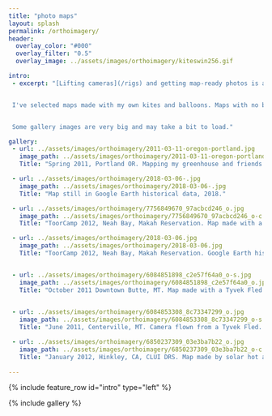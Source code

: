 ```yaml
---
title: "photo maps"
layout: splash
permalink: /orthoimagery/
header:
  overlay_color: "#000"
  overlay_filter: "0.5"
  overlay_image: ../assets/images/orthoimagery/kiteswin256.gif

intro: 
 - excerpt: "[Lifting cameras](/rigs) and getting map-ready photos is an exciting challenge. As a volunteer with Grassroots Mapping, Stewart Long taught me how to orthorectify photos using Photoshop. At Public Lab, we ran a pipeline from DIY photography through [Mapknitter](https://mapknitter.org/) to Google Maps and Google Earth. From 2011 through 2013, if your imagery was higher resolution than the existing data, it might pop up on the Google Maps base layer.  


 I've selected maps made with my own kites and balloons. Maps with no background were made in Mapknitter or QGIS. Maps with a base map were made in Photoshop over USGS/USDA public domain imagery. 


 Some gallery images are very big and may take a bit to load."

gallery:
 - url: ../assets/images/orthoimagery/2011-03-11-oregon-portland.jpg
   image_path: ../assets/images/orthoimagery/2011-03-11-oregon-portland-c.jpg
   Title: "Spring 2011, Portland OR. Mapping my greenhouse and friends’ garden with a kite balloon made from an emergency sleeping bag. With Stewart Long and Olivia Everett."

 - url: ../assets/images/orthoimagery/2018-03-06-.jpg
   image_path: ../assets/images/orthoimagery/2018-03-06-.jpg
   Title: "Map still in Google Earth historical data, 2018."

 - url: ../assets/images/orthoimagery/7756849670_97acbcd246_o.jpg
   image_path: ../assets/images/orthoimagery/7756849670_97acbcd246_o-c.jpg
   Title: "ToorCamp 2012, Neah Bay, Makah Reservation. Map made with a Tyvek Levitation delta and Public Lab PET bottle rig with xnor."

 - url: ../assets/images/orthoimagery/2018-03-06.jpg
   image_path: ../assets/images/orthoimagery/2018-03-06.jpg
   Title: "ToorCamp 2012, Neah Bay, Makah Reservation. Google Earth historical data 2018."


 - url: ../assets/images/orthoimagery/6084851898_c2e57f64a0_o-s.jpg
   image_path: ../assets/images/orthoimagery/6084851898_c2e57f64a0_o.jpg
   Title: "October 2011 Downtown Butte, MT. Map made with a Tyvek Fled flying from the Mine Bank Building. with Olivia Everett & E. Louise Larson."
      

 - url: ../assets/images/orthoimagery/6084853308_8c73347299_o.jpg
   image_path: ../assets/images/orthoimagery/6084853308_8c73347299_o-s.jpg
   Title: "June 2011, Centerville, MT. Camera flown from a Tyvek Fled. With Olivia Everett, E. Louise Larson, Todd Hunkler."

 - url: ../assets/images/orthoimagery/6850237309_03e3ba7b22_o.jpg
   image_path: ../assets/images/orthoimagery/6850237309_03e3ba7b22_o-c.jpg
   Title: "January 2012, Hinkley, CA, CLUI DRS. Map made by solar hot air balloon."
 
---
```

{% include feature_row id="intro" type="left" %}

{% include gallery %}

